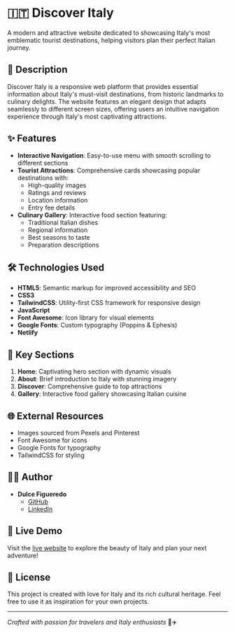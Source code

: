 # 🇮🇹 Discover Italy

A modern and attractive website dedicated to showcasing Italy's most emblematic tourist destinations, helping visitors plan their perfect Italian journey.

## 📝 Description

Discover Italy is a responsive web platform that provides essential information about Italy's must-visit destinations, from historic landmarks to culinary delights. The website features an elegant design that adapts seamlessly to different screen sizes, offering users an intuitive navigation experience through Italy's most captivating attractions.

## ✨ Features

- **Interactive Navigation**: Easy-to-use menu with smooth scrolling to different sections
- **Tourist Attractions**: Comprehensive cards showcasing popular destinations with:
  - High-quality images
  - Ratings and reviews
  - Location information
  - Entry fee details
- **Culinary Gallery**: Interactive food section featuring:
  - Traditional Italian dishes
  - Regional information
  - Best seasons to taste
  - Preparation descriptions

## 🛠️ Technologies Used

- **HTML5**: Semantic markup for improved accessibility and SEO
- **CSS3**
- **TailwindCSS**: Utility-first CSS framework for responsive design
- **JavaScript**
- **Font Awesome**: Icon library for visual elements
- **Google Fonts**: Custom typography (Poppins & Ephesis)
- **Netlify**

## 🎯 Key Sections

1. **Home**: Captivating hero section with dynamic visuals
2. **About**: Brief introduction to Italy with stunning imagery
3. **Discover**: Comprehensive guide to top attractions
4. **Gallery**: Interactive food gallery showcasing Italian cuisine

## 🌐 External Resources

- Images sourced from Pexels and Pinterest
- Font Awesome for icons
- Google Fonts for typography
- TailwindCSS for styling

## 👩‍💻 Author

- **Dulce Figueredo**
  - [GitHub](https://github.com/DulcePy)
  - [LinkedIn](https://www.linkedin.com/in/dulce-figueredo-py)

## 🚀 Live Demo

Visit the <a href="https://turism-italy.netlify.app/">live website</a> to explore the beauty of Italy and plan your next adventure!

## 📄 License

This project is created with love for Italy and its rich cultural heritage. Feel free to use it as inspiration for your own projects.

---

_Crafted with passion for travelers and Italy enthusiasts_ 🍝✈️
